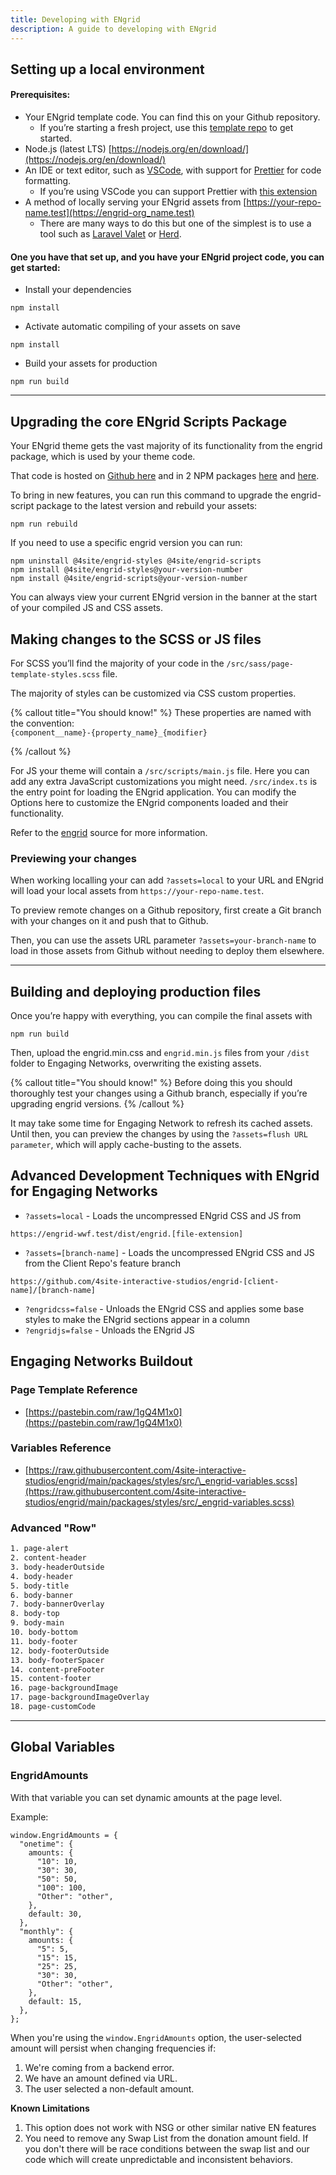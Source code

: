 ```yaml
---
title: Developing with ENgrid
description: A guide to developing with ENgrid
---
```


## Setting up a local environment

#### Prerequisites:

- Your ENgrid template code. You can find this on your Github repository.
  - If you’re starting a fresh project, use this [template repo](https://github.com/4site-interactive-studios/engrid/) to get started.
- Node.js (latest LTS) [https://nodejs.org/en/download/](https://nodejs.org/en/download/)
- An IDE or text editor, such as [VSCode](https://code.visualstudio.com/), with support for [Prettier](https://prettier.io/) for code formatting.
  - If you’re using VSCode you can support Prettier with [this extension](https://marketplace.visualstudio.com/items?itemName=esbenp.prettier-vscode)
- A method of locally serving your ENgrid assets from [https://your-repo-name.test](https://engrid-org_name.test)
  - There are many ways to do this but one of the simplest is to use a tool such as [Laravel Valet](https://laravel.com/docs/10.x/valet) or [Herd](https://herd.laravel.com/).

#### One you have that set up, and you have your ENgrid project code, you can get started:

- Install your dependencies

```shell
npm install
```

- Activate automatic compiling of your assets on save

```shell
npm install
```

- Build your assets for production

```shell
npm run build
```

---

## Upgrading the core ENgrid Scripts Package

Your ENgrid theme gets the vast majority of its functionality from the engrid package, which is used by your theme code.

That code is hosted on [Github here](https://github.com/4site-interactive-studios/engrid) and in 2 NPM packages [here](https://snyk.io/advisor/npm-package/@4site/engrid-scripts) and [here](https://snyk.io/advisor/npm-package/@4site/engrid-styles).

To bring in new features, you can run this command to upgrade the engrid-script package to the latest version and rebuild your assets:

```shell
npm run rebuild
```

If you need to use a specific engrid version you can run:

```shell
npm uninstall @4site/engrid-styles @4site/engrid-scripts
npm install @4site/engrid-styles@your-version-number
npm install @4site/engrid-scripts@your-version-number
```

You can always view your current ENgrid version in the banner at the start of your compiled JS and CSS assets.

## Making changes to the SCSS or JS files

For SCSS you’ll find the majority of your code in the `/src/sass/page-template-styles.scss` file.

The majority of styles can be customized via CSS custom properties.

{% callout title="You should know!" %}
These properties are named with the convention:
\
`{component__name}-{property_name}_{modifier}`

{% /callout %}

For JS your theme will contain a `/src/scripts/main.js` file. Here you can add any extra JavaScript customizations you might need. `/src/index.ts` is the entry point for loading the ENgrid application. You can modify the Options here to customize the ENgrid components loaded and their functionality.

Refer to the [engrid](https://github.com/4site-interactive-studios/engrid) source for more information.

### Previewing your changes

When working localling your can add `?assets=local` to your URL and ENgrid will load your local assets from `https://your-repo-name.test`.

To preview remote changes on a Github repository, first create a Git branch with your changes on it and push that to Github.

Then, you can use the assets URL parameter `?assets=your-branch-name` to load in those assets from Github without needing to deploy them elsewhere.

---

## Building and deploying production files

Once you’re happy with everything, you can compile the final assets with

```shell
npm run build
```

Then, upload the engrid.min.css and `engrid.min.js` files from your `/dist` folder to Engaging Networks, overwriting the existing assets.

{% callout title="You should know!" %}
Before doing this you should thoroughly test your changes using a Github branch, especially if you’re upgrading engrid versions.
{% /callout %}

It may take some time for Engaging Network to refresh its cached assets. Until then, you can preview the changes by using the `?assets=flush URL parameter`, which will apply cache-busting to the assets.

## Advanced Development Techniques with ENgrid for Engaging Networks

- `?assets=local` - Loads the uncompressed ENgrid CSS and JS from

```
https://engrid-wwf.test/dist/engrid.[file-extension]
```

- `?assets=[branch-name]` - Loads the uncompressed ENgrid CSS and JS from the Client Repo's feature branch

```
https://github.com/4site-interactive-studios/engrid-[client-name]/[branch-name]
```

- `?engridcss=false` - Unloads the ENgrid CSS and applies some base styles to make the ENgrid sections appear in a column
- `?engridjs=false` - Unloads the ENgrid JS

## Engaging Networks Buildout

### Page Template Reference

- [https://pastebin.com/raw/1gQ4M1x0](https://pastebin.com/raw/1gQ4M1x0)

### Variables Reference

- [https://raw.githubusercontent.com/4site-interactive-studios/engrid/main/packages/styles/src/\_engrid-variables.scss](https://raw.githubusercontent.com/4site-interactive-studios/engrid/main/packages/styles/src/_engrid-variables.scss)

### Advanced "Row"

```css
1. page-alert
2. content-header
3. body-headerOutside
4. body-header
5. body-title
6. body-banner
7. body-bannerOverlay
8. body-top
9. body-main
10. body-bottom
11. body-footer
12. body-footerOutside
13. body-footerSpacer
14. content-preFooter
15. content-footer
16. page-backgroundImage
17. page-backgroundImageOverlay
18. page-customCode
```

---

## Global Variables

### EngridAmounts

With that variable you can set dynamic amounts at the page level.

Example:

```
window.EngridAmounts = {
  "onetime": {
    amounts: {
      "10": 10,
      "30": 30,
      "50": 50,
      "100": 100,
      "Other": "other",
    },
    default: 30,
  },
  "monthly": {
    amounts: {
      "5": 5,
      "15": 15,
      "25": 25,
      "30": 30,
      "Other": "other",
    },
    default: 15,
  },
};
```

When you're using the `window.EngridAmounts` option, the user-selected amount will persist when changing frequencies if:

1. We're coming from a backend error.
2. We have an amount defined via URL.
3. The user selected a non-default amount.

**Known Limitations**

1. This option does not work with NSG or other similar native EN features
2. You need to remove any Swap List from the donation amount field. If you don't there will be race conditions between the swap list and our code which will create unpredictable and inconsistent behaviors.
